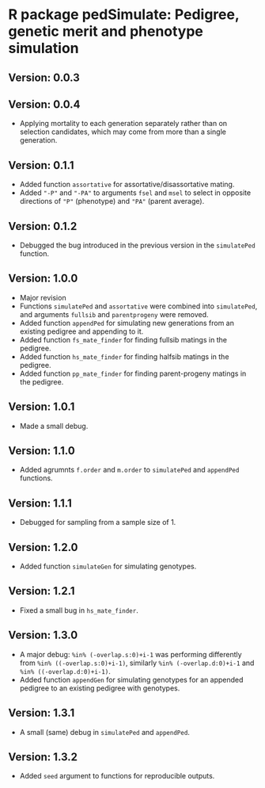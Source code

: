 # R package pedSimulate: Pedigree, genetic merit and phenotype simulation

## Version: 0.0.3

## Version: 0.0.4

* Applying mortality to each generation separately rather than on selection candidates, which may come from more than a single generation.

## Version: 0.1.1

* Added function `assortative` for assortative/disassortative mating.
* Added `"-P"` and `"-PA"` to arguments `fsel` and `msel` to select in opposite directions of `"P"` (phenotype) and `"PA"` (parent average).

## Version: 0.1.2

* Debugged the bug introduced in the previous version in the `simulatePed` function.

## Version: 1.0.0

* Major revision
* Functions `simulatePed` and `assortative` were combined into `simulatePed`, and arguments `fullsib` and `parentprogeny` were removed.
* Added function `appendPed` for simulating new generations from an existing pedigree and appending to it.
* Added function `fs_mate_finder` for finding fullsib matings in the pedigree.
* Added function `hs_mate_finder` for finding halfsib matings in the pedigree.
* Added function `pp_mate_finder` for finding parent-progeny matings in the pedigree.

## Version: 1.0.1

* Made a small debug.

## Version: 1.1.0

* Added agrumnts `f.order` and `m.order` to `simulatePed` and `appendPed` functions.

## Version: 1.1.1

* Debugged for sampling from a sample size of 1.

## Version: 1.2.0

* Added function `simulateGen` for simulating genotypes.

## Version: 1.2.1

* Fixed a small bug in `hs_mate_finder`.

## Version: 1.3.0

* A major debug: `%in% (-overlap.s:0)+i-1` was performing differently from `%in% ((-overlap.s:0)+i-1)`, similarly `%in% (-overlap.d:0)+i-1` and `%in% ((-overlap.d:0)+i-1)`.
* Added function `appendGen` for simulating genotypes for an appended pedigree to an existing pedigree with genotypes.

## Version: 1.3.1

* A small (same) debug in `simulatePed` and `appendPed`.

## Version: 1.3.2

* Added `seed` argument to functions for reproducible outputs.
